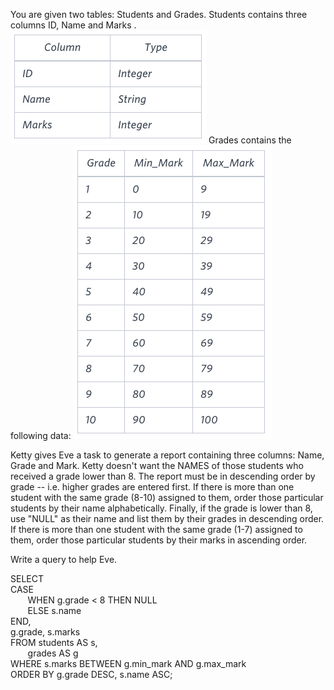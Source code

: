 You are given two tables: Students and Grades. Students contains three columns ID, Name and Marks
.![img_7.png](img_7.png)
Grades contains the following data:
![img_8.png](img_8.png)

Ketty gives Eve a task to generate a report containing three columns: Name, Grade and Mark. Ketty doesn't want the NAMES of those students who received a grade lower than 8. The report must be in descending order by grade -- i.e. higher grades are entered first. If there is more than one student with the same grade (8-10) assigned to them, order those particular students by their name alphabetically. Finally, if the grade is lower than 8, use "NULL" as their name and list them by their grades in descending order. If there is more than one student with the same grade (1-7) assigned to them, order those particular students by their marks in ascending order.

Write a query to help Eve.

SELECT \
CASE \
&nbsp;&nbsp;&nbsp;&nbsp;&nbsp;&nbsp;   WHEN g.grade < 8 THEN NULL  
&nbsp;&nbsp;&nbsp;&nbsp;&nbsp;&nbsp;   ELSE s.name \
END, \
g.grade, s.marks \
FROM students AS s,  
&nbsp;&nbsp;&nbsp;&nbsp;&nbsp;&nbsp;     grades AS g \
WHERE s.marks BETWEEN g.min_mark AND g.max_mark \
ORDER BY g.grade DESC, s.name ASC;


